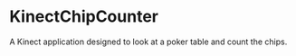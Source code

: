KinectChipCounter
=================

A Kinect application designed to look at a poker table and count the chips.
